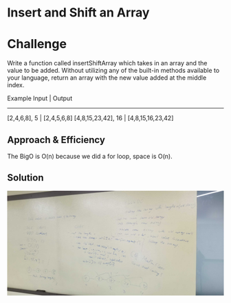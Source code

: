 # Insert and Shift an Array

# Challenge
Write a function called insertShiftArray which takes in an array and the value to be added. Without utilizing any of the built-in methods available to your language, return an array with the new value added at the middle index.


Example
Input                |   Output
-------------------   ------------------
[2,4,6,8], 5        |  [2,4,5,6,8]
[4,8,15,23,42], 16    | [4,8,15,16,23,42]


## Approach & Efficiency
The BigO is O(n) because we did a for loop, space is O(n).

## Solution
![](../../assets/array_shift.jpg)


